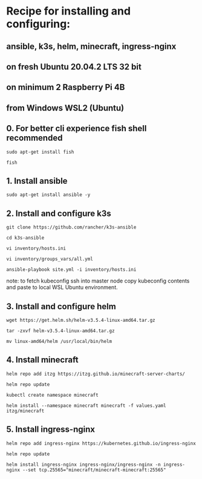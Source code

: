 # Recipe for installing and configuring:
## ansible, k3s, helm, minecraft, ingress-nginx
## on fresh Ubuntu 20.04.2 LTS 32 bit 
## on minimum 2 Raspberry Pi 4B
## from Windows WSL2 (Ubuntu) 

## 0. For better cli experience fish shell recommended
```
sudo apt-get install fish

fish
```

## 1. Install ansible

```
sudo apt-get install ansible -y
```

## 2. Install and configure k3s

```
git clone https://github.com/rancher/k3s-ansible

cd k3s-ansible

vi inventory/hosts.ini

vi inventory/groups_vars/all.yml

ansible-playbook site.yml -i inventory/hosts.ini 
```
note: to fetch kubeconfig ssh into master node
copy kubeconfig contents and paste to local
WSL Ubuntu environment.

## 3. Install and configure helm

```
wget https://get.helm.sh/helm-v3.5.4-linux-amd64.tar.gz

tar -zxvf helm-v3.5.4-linux-amd64.tar.gz

mv linux-amd64/helm /usr/local/bin/helm
```

## 4. Install minecraft

```
helm repo add itzg https://itzg.github.io/minecraft-server-charts/

helm repo update

kubectl create namespace minecraft

helm install --namespace minecraft minecraft -f values.yaml itzg/minecraft

```

## 5. Install ingress-nginx

```
helm repo add ingress-nginx https://kubernetes.github.io/ingress-nginx

helm repo update

helm install ingress-nginx ingress-nginx/ingress-nginx -n ingress-nginx --set tcp.25565="minecraft/minecraft-minecraft:25565"
```

